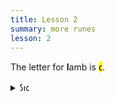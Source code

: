 ```yaml
---
title: Lesson 2
summary: more runes
lesson: 2
---
```




The letter for <strong>l</strong>amb is <mark>𐑤</mark>.


<details>
    <summary>𐑕𐑦𐑤</summary>
    <p>sill</p>
</details>
